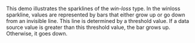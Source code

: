 This demo illustrates the sparklines of&nbsp;the _win-loss_ type. In&nbsp;the winloss sparkline, values are represented by&nbsp;bars that either grow up&nbsp;or&nbsp;go&nbsp;down from an&nbsp;invisible line. This line is&nbsp;determined by&nbsp;a&nbsp;threshold value. If&nbsp;a&nbsp;data source value is&nbsp;greater than this threshold value, the bar grows&nbsp;up. Otherwise, it&nbsp;goes down.
<!--split-->